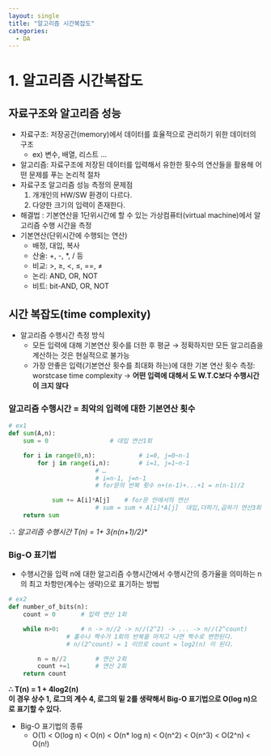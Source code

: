 ```yaml
---
layout: single
title: "알고리즘 시간복잡도"
categories: 
  - DA
---
```


# 1. 알고리즘 시간복잡도

## 자료구조와 알고리즘 성능

- 자료구조: 저장공간(memory)에서 데이터를 효율적으로 관리하기 위한 데이터의 구조
    - ex) 변수, 배열, 리스트 …
- 알고리즘: 자료구조에 저장된 데이터를 입력해서 유한한 횟수의 연산들을 활용해 어떤 문제를 푸는 논리적 절차
- 자료구조 알고리즘 성능 측정의 문제점
    1. 개개인의 HW/SW 환경이 다르다.
    2. 다양한 크기의 입력이 존재한다.
- 해결법 : 기본연산을 1단위시간에 할 수 있는 가상컴퓨터(virtual machine)에서 알고리즘 수행 시간을 측정
- 기본연산(단위시간에 수행되는 연산)
    - 배정, 대입, 복사
    - 산술: +, -, *, / 등
    - 비교: >, ≥, <, ≤, ==, ≠
    - 논리: AND, OR, NOT
    - 비트: bit-AND, OR, NOT

## 시간 복잡도(time complexity)

- 알고리즘 수행시간 측정 방식
    - 모든 입력에 대해 기본연산 횟수를 더한 후 평균 → 정확하지만 모든 알고리즘을 계산하는 것은 현실적으로 불가능
    - 가장 안좋은 입력(기본연산 횟수를 최대화 하는)에 대한 기본 연산 횟수 측정: worstcase time complexity → **어떤 입력에 대해서 도 W.T.C보다 수행시간이 크지 않다**

### 알고리즘 수행시간 = 최악의 입력에 대한 기본연산 횟수

```python
# ex1
def sum(A,n):
	sum = 0					# 대입 연산1회

	for i in range(0,n):       		# i=0, j=0~n-1
		for j in range(i,n):    	# i=1, j=1~n-1
						# …
						# i=n-1, j=n-1
						# for문의 반복 횟수 n+(n-1)+...+1 = n(n-1)/2

			sum += A[i]*A[j]  	# for문 안에서의 연산
						# sum = sum + A[i]*A[j]  대입,더하기,곱하기 연산3회
	return sum
```

**∴ 알고리즘 수행시간 T(n) =  1+ 3*{n(n+1)/2}** 

### Big-O 표기법

- 수행시간을 입력 n에 대한 알고리즘 수행시간에서 수행시간의 증가율을 의미하는 n의 최고 차항만(계수는 생략)으로 표기하는 방법

```python
# ex2
def number_of_bits(n):
	count = 0		# 입력 연산 1회

	while n>0:		# n -> n//2 -> n//(2^2) -> ... -> n//(2^count)
				# 홀수나 짝수가 1회의 반복을 마치고 나면 짝수로 변한된다.
				# n/(2^count) = 1 이므로 count = log2(n) 이 된다.

		n = n//2        # 연산 2회
		count +=1       # 연산 2회
	return count
```

**∴ T(n) = 1 + 4log2(n)       
이 경우 상수 1, 로그의 계수 4, 로그의 밑 2를 생략해서 Big-O 표기법으로 O(log n)으로 표기할 수 있다.**

- Big-O 표기법의 종류
    - O(1) < O(log n) < O(n) < O(n* log n) <  O(n^2) < O(n^3) < O(2^n) < O(n!)
